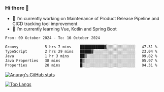 ### Hi there 👋

- 🔭 I’m currently working on Maintenance of Product Release Pipeline and CICD tracking tool improvement
- 🌱 I’m currently learning Vue, Kotlin and Spring Boot

<!--START_SECTION:waka-->

```txt
From: 09 October 2024 - To: 16 October 2024

Groovy            5 hrs 7 mins    ███████████▓░░░░░░░░░░░░░   47.31 %
TypeScript        2 hrs 29 mins   █████▓░░░░░░░░░░░░░░░░░░░   23.04 %
Java              1 hr 3 mins     ██▒░░░░░░░░░░░░░░░░░░░░░░   09.82 %
Java Properties   38 mins         █▒░░░░░░░░░░░░░░░░░░░░░░░   05.97 %
Properties        28 mins         █░░░░░░░░░░░░░░░░░░░░░░░░   04.31 %
```

<!--END_SECTION:waka-->

[![Anurag's GitHub stats](https://github-readme-stats.vercel.app/api?username=yunhao981&show_icons=true&theme=solarized-dark)](https://github.com/anuraghazra/github-readme-stats)

[![Top Langs](https://github-readme-stats.vercel.app/api/top-langs/?username=yunhao981&theme=solarized-dark&layout=compact)](https://github.com/anuraghazra/github-readme-stats)

<!--
**yunhao981/yunhao981** is a ✨ _special_ ✨ repository because its `README.md` (this file) appears on your GitHub profile.

Here are some ideas to get you started:

- 🔭 I’m currently working on Maintenance of Release Pipeline and CICD tracking tool improvement
- 🌱 I’m currently learning Vue, Kotlin and Spring Boot
- 👯 I’m looking to collaborate on ...
- 🤔 I’m looking for help with ...
- 💬 Ask me about ...
- 📫 How to reach me: ...
- 😄 Pronouns: ...
- ⚡ Fun fact: ...
-->


